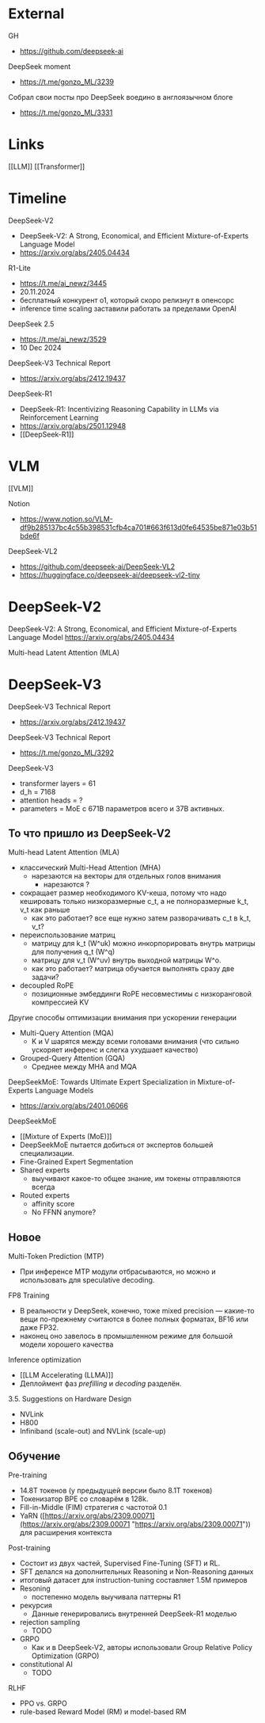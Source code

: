 
# External

GH
- https://github.com/deepseek-ai

DeepSeek moment
- https://t.me/gonzo_ML/3239

Собрал свои посты про DeepSeek воедино в англоязычном блоге
- https://t.me/gonzo_ML/3331

# Links

[[LLM]]
[[Transformer]]

# Timeline

DeepSeek-V2
- DeepSeek-V2: A Strong, Economical, and Efficient Mixture-of-Experts Language Model
- https://arxiv.org/abs/2405.04434

R1-Lite
- https://t.me/ai_newz/3445
- 20.11.2024
- бесплатный конкурент o1, который скоро релизнут в опенсорс
- inference time scaling заставили работать за пределами OpenAI

DeepSeek 2.5
- https://t.me/ai_newz/3529
- 10 Dec 2024

DeepSeek-V3 Technical Report
- https://arxiv.org/abs/2412.19437

DeepSeek-R1
- DeepSeek-R1: Incentivizing Reasoning Capability in LLMs via Reinforcement Learning
- https://arxiv.org/abs/2501.12948
- [[DeepSeek-R1]]


# VLM

[[VLM]]

Notion
- https://www.notion.so/VLM-df9b285137bc4c55b398531cfb4ca701#663f613d0fe64535be871e03b51bde6f

DeepSeek-VL2
- https://github.com/deepseek-ai/DeepSeek-VL2
- https://huggingface.co/deepseek-ai/deepseek-vl2-tiny


# DeepSeek-V2

DeepSeek-V2: A Strong, Economical, and Efficient Mixture-of-Experts Language Model
https://arxiv.org/abs/2405.04434

Multi-head Latent Attention (MLA)

# DeepSeek-V3

DeepSeek-V3 Technical Report
- https://arxiv.org/abs/2412.19437

DeepSeek-V3 Technical Report
- https://t.me/gonzo_ML/3292

DeepSeek-V3
- transformer layers = 61
- d_h = 7168
- attention heads = ?
- parameters = MoE с 671B параметров всего и 37B активных.

## То что пришло из DeepSeek-V2

Multi-head Latent Attention (MLA)
- классический Multi-Head Attention (MHA)
	- нарезаются на векторы для отдельных голов внимания
		- нарезаются ?
- сокращает размер необходимого KV-кеша, потому что надо кешировать только низкоразмерные c_t, а не полноразмерные k_t, v_t как раньше
	- как это работает? все еще нужно затем разворачивать c_t в k_t, v_t?
- переиспользование матриц
	- матрицу для k_t (W^uk) можно инкорпорировать внутрь матрицы для получения q_t (W^q)
	- матрицу для v_t (W^uv) внутрь выходной матрицы W^o.
	- как это работает? матрица обучается выполнять сразу две задачи?
- decoupled RoPE
	- позиционные эмбеддинги RoPE несовместимы с низкоранговой компрессией KV

Другие способы оптимизации внимания при ускорении генерации
- Multi-Query Attention (MQA)
	- K и V шарятся между всеми головами внимания (что сильно ускоряет инференс и слегка ухудшает качество)
- Grouped-Query Attention (GQA)
	- Среднее между MHA and MQA


DeepSeekMoE: Towards Ultimate Expert Specialization in Mixture-of-Experts Language Models
- https://arxiv.org/abs/2401.06066

DeepSeekMoE
- [[Mixture of Experts (MoE)]]
- DeepSeekMoE пытается добиться от экспертов большей специализации.
- Fine-Grained Expert Segmentation
- Shared experts
	- выучивают какое-то общее знание, им токены отправляются всегда
- Routed experts
	- affinity score
	- No FFNN anymore?

## Новое

Multi-Token Prediction (MTP)
- При инференсе MTP модули отбрасываются, но можно и использовать для speculative decoding.

FP8 Training
- В реальности у DeepSeek, конечно, тоже mixed precision — какие-то вещи по-прежнему считаются в более полных форматах, BF16 или даже FP32.
- наконец оно завелось в промышленном режиме для большой модели хорошего качества

Inference optimization
- [[LLM Accelerating (LLMA)]]
- Деплоймент фаз _prefilling_ и _decoding_ разделён.

3.5. Suggestions on Hardware Design
- NVLink
- H800
- Infiniband (scale-out) and NVLink (scale-up)


## Обучение


Pre-training
- 14.8T токенов (у предыдущей версии было 8.1T токенов)
- Токенизатор BPE со словарём в 128k.
- Fill-in-Middle (FIM) стратегия с частотой 0.1
- YaRN ([https://arxiv.org/abs/2309.00071](https://arxiv.org/abs/2309.00071 "https://arxiv.org/abs/2309.00071")) для расширения контекста

Post-training
- Состоит из двух частей, Supervised Fine-Tuning (SFT) и RL.
- SFT делался на дополнительных Reasoning и Non-Reasoning данных
- итоговый датасет для instruction-tuning составляет 1.5M примеров
- Resoning
	- постепенно модель выучивала паттерны R1
- рекурсия
	- Данные генерировались внутренней DeepSeek-R1 моделью
- rejection sampling
	- TODO
- GRPO
	- Как и в DeepSeek-V2, авторы использовали Group Relative Policy Optimization (GRPO)
- constitutional AI
	- TODO

RLHF
- PPO vs. GRPO
- rule-based Reward Model (RM) и model-based RM